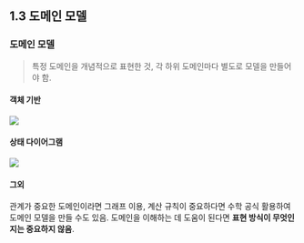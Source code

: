 ## 1.3 도메인 모델

### 도메인 모델

> 특정 도메인을 개념적으로 표현한 것, 각 하위 도메인마다 별도로 모델을 만들어야 함.

#### 객체 기반

![](https://velog.velcdn.com/images%2Ffreesky%2Fpost%2F6923cdb3-fa99-4f07-aaf9-2186686f2082%2Fimage.png)

#### 상태 다이어그램

![](https://velog.velcdn.com/images%2Ffreesky%2Fpost%2Ff9534eec-dc9e-4a41-9c93-66f501d52477%2Fimage.png)

#### 그외

관계가 중요한 도메인이라면 그래프 이용, 계산 규칙이 중요하다면 수학 공식 활용하여 도메인 모델을 만들 수도 있음.
도메인을 이해하는 데 도움이 된다면 **표현 방식이 무엇인지는 중요하지 않음**.
